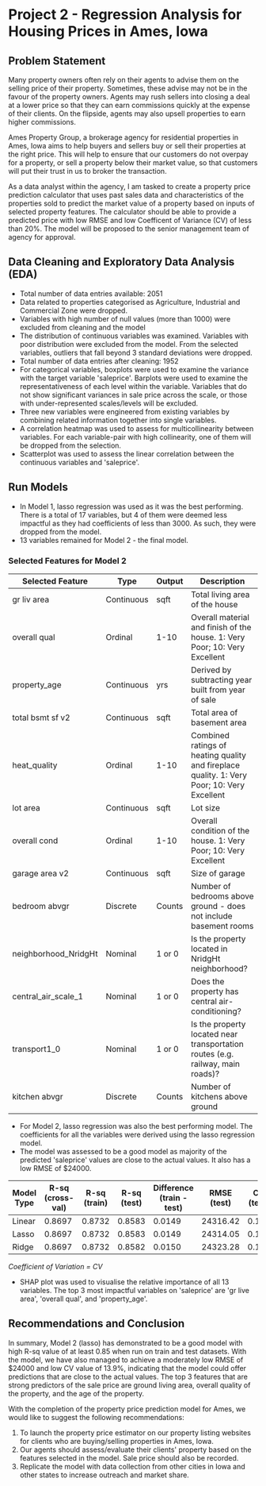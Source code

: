 # Project 2 - Regression Analysis for Housing Prices in Ames, Iowa

## Problem Statement
Many property owners often rely on their agents to advise them on the selling price of their property. Sometimes, these advise may not be in the favour of the property owners. Agents may rush sellers into closing a deal at a lower price so that they can earn commissions quickly at the expense of their clients. On the flipside, agents may also upsell properties to earn higher commissions.

Ames Property Group, a brokerage agency for residential properties in Ames, Iowa aims to help buyers and sellers buy or sell their properties at the right price. This will help to ensure that our customers do not overpay for a property, or sell a property below their market value, so that customers will put their trust in us to broker the transaction.

As a data analyst within the agency, I am tasked to create a property price prediction calculator that uses past sales data and characteristics of the properties sold to predict the market value of a property based on inputs of selected property features. The calculator should be able to provide a predicted price with low RMSE and low Coefficent of Variance (CV) of less than 20%. The model will be proposed to the senior management team of agency for approval.

## Data Cleaning and Exploratory Data Analysis (EDA)

 - Total number of data entries available: 2051
 - Data related to properties categorised as Agriculture, Industrial and Commercial Zone were dropped.
 - Variables with high number of null values (more than 1000) were excluded from cleaning and the model
 - The distribution of continuous variables was examined. Variables with poor distribution were excluded from the model. From the selected variables, outliers that fall beyond 3 standard deviations were dropped.
 -  Total number of data entries after cleaning: 1952
 - For categorical variables, boxplots were used to examine the variance with the target variable 'saleprice'. Barplots were used to examine the representativeness of each level within the variable. Variables that do not show significant variances in sale price across the scale, or those with under-represented scales/levels will be excluded.
 - Three new variables were engineered from existing variables by combining related information together into single variables.
 - A correlation heatmap was used to assess for multicollinearity between variables. For each variable-pair with high collinearity, one of them will be dropped from the selection.
 -  Scatterplot was used to assess the linear correlation between the continuous variables and 'saleprice'.
 ## Run Models
 - In Model 1, lasso regression was used as it was the best performing.  There is a total of 17 variables, but 4 of them were deemed less impactful as they had coefficients of less than 3000. As such, they were dropped from the model.
 - 13 variables remained for Model 2 - the final model.
### Selected Features for Model 2
|Selected Feature |Type| Output| Description|
|--|--|--|--|
|gr liv area|Continuous|sqft|Total living area of the house|
|overall qual|Ordinal|1-10|Overall material and finish of the house. 1: Very Poor; 10: Very Excellent|
|property_age|Continuous|yrs|Derived by subtracting year built from year of sale|
|total bsmt sf v2|Continuous|sqft|Total area of basement area|
|heat_quality|Ordinal|1-10|Combined ratings of heating quality and fireplace quality. 1: Very Poor; 10: Very Excellent|
|lot area|Continuous|sqft|Lot size|
|overall cond|Ordinal|1-10|Overall condition of the house. 1: Very Poor; 10: Very Excellent|
|garage area v2|Continuous|sqft|Size of garage|
|bedroom abvgr|Discrete|Counts|Number of bedrooms above ground - does not include basement rooms|
|neighborhood_NridgHt|Nominal|1 or 0|Is the property located in NridgHt neighborhood?|
|central_air_scale_1|Nominal|1 or 0|Does the property has central air-conditioning?|
|transport1_0|Nominal|1 or 0|Is the property located near transportation routes (e.g. railway, main roads)?|
|kitchen abvgr|Discrete|Counts|Number of kitchens above ground|

- For Model 2, lasso regression was also the best performing model. The coefficients for all the variables were derived using the lasso regression model. 
- The model was assessed to be a good model as majority of the predicted 'saleprice' values are close to the actual values. It also has a low RMSE of $24000.

|Model Type |R-sq (cross-val)| R-sq (train)|R-sq (test)| Difference (train - test)| RMSE (test)|CV (test)|No. of Features|
|--|--|--|--|--|--|--|--|
|Linear|0.8697|0.8732|0.8583|0.0149|24316.42|0.139|13|
|Lasso|0.8697|0.8732|0.8583|0.0149|24314.05|0.139|13|
|Ridge|0.8697|0.8732|0.8582|0.0150|24323.28|0.139|13|

*Coefficient of Variation = CV*

- SHAP plot was used to visualise the relative importance of all 13 variables. The top 3 most impactful variables on 'saleprice' are 'gr live area', 'overall qual', and 'property_age'.

## Recommendations and Conclusion
In summary, Model 2 (lasso) has demonstrated to be a good model with high R-sq value of at least 0.85 when run on train and test datasets. With the model, we have also managed to achieve a moderately low RMSE of $24000 and low CV value of 13.9%, indicating that the model could offer predictions that are close to the actual values. The top 3 features that are strong predictors of the sale price are ground living area, overall quality of the property, and the age of the property.

With the completion of the property price prediction model for Ames, we would like to suggest the following recommendations:

1.  To launch the property price estimator on our property listing websites for clients who are buying/selling properties in Ames, Iowa.
2.  Our agents should assess/evaluate their clients' property based on the features selected in the model. Sale price should also be recorded.
3.  Replicate the model with data collection from other cities in Iowa and other states to increase outreach and market share.